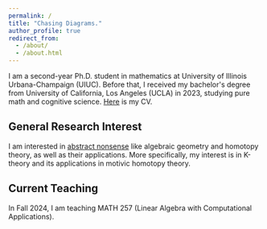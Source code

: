 ```yaml
---
permalink: /
title: "Chasing Diagrams."
author_profile: true
redirect_from: 
  - /about/
  - /about.html
---
```


I am a second-year Ph.D. student in mathematics at University of Illinois Urbana-Champaign (UIUC). Before that, I received my bachelor's degree from University of California, Los Angeles (UCLA) in 2023, studying pure math and cognitive science. [Here](https://jiantongliu.github.io/files/Jiantong_Liu_CV.pdf) is my CV. 

General Research Interest
------
I am interested in [abstract nonsense](https://en.wikipedia.org/wiki/Abstract_nonsense) like algebraic geometry and homotopy theory, as well as their applications. More specifically, my interest is in K-theory and its applications in motivic  homotopy theory. 

Current Teaching
------
In Fall 2024, I am teaching MATH 257 (Linear Algebra with Computational Applications). 
